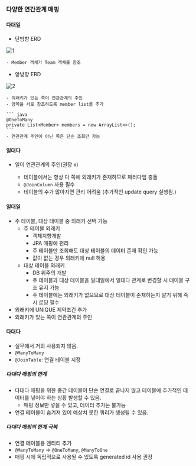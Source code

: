 ### 다양한 연간관계 매핑

#### 다대일

- 단방향 ERD

![1](https://user-images.githubusercontent.com/68267278/166139752-d232d9c6-4adb-4947-bb15-12a26062ea5b.png)

    - Member 객체가 Team 객체를 참조

- 양방향 ERD

![2](https://user-images.githubusercontent.com/68267278/166139754-dafbc297-ecce-4087-8bf5-dd24109ea7a3.png)

    - 외래키가 있는 쪽이 연관관계의 주인
    - 양쪽을 서로 참조하도록 member list를 추가

    ``` java
    @OneToMany
    private List<Member> members = new ArrayList<>();
    ```
    - 연관관계 주인이 아닌 쪽은 단순 조회만 가능


#### 일대다

- 일이 연관관계의 주인(권장 x)

    - 테이블에서는 항상 다 쪽에 외래키가 존재하므로 패러다임 충돌
    - `@JoinColumn` 사용 필수
    - 테이블의 수가 많아지면 관리 어려움
    (추가적인 update query 실행됨.)

#### 일대일

- 주 테이블, 대상 테이블 중 외래키 선택 가능
    - 주 테이블 외래키
        - 객체지향개발
        - JPA 매핑에 편리
        - 주 테이블만 조회해도 대상 테이블의 데이터 존재 확인 가능
        - 값이 없는 경우 외래키에 null 허용
    - 대상 테이블 외래키
        - DB 위주의 개발
        - 주 테이블과 대상 테이블을 일대일에서 일대다 관계로 변경할 시 테이블 구조 유지 가능
        - 주 테이블에는 외래키가 없으므로 대상 테이블이 존재하는지 알기 위해 즉시 로딩 필수
- 외래키에 UNIQUE 제약조건 추가
- 외래키가 있는 쪽이 연관관계의 주인


#### 다대다

- 실무에서 거의 사용되지 않음.
- `@ManyToMany`
- `@JoinTable`: 연결 테이블 지정

##### 다대다 매핑의 한계

- 다대다 매핑을 위한 중간 테이블이 단순 연결로 끝나지 않고 테이블에 추가적인 데이터를 넣어야 하는 상황 발생할 수 있음.
    - 매핑 정보만 넣을 수 있고, 데이터 추가는 불가능
- 연결 테이블이 숨겨져 있어 예상치 못한 쿼리가 생성될 수 있음.

##### 다대다 매핑의 한계 극복

- 연결 테이블용 엔티티 추가
- `@ManyToMany` -> `@OneToMany`, `@ManyToOne`
- 매핑 시에 독립적으로 사용될 수 있도록 generated id 사용 권장